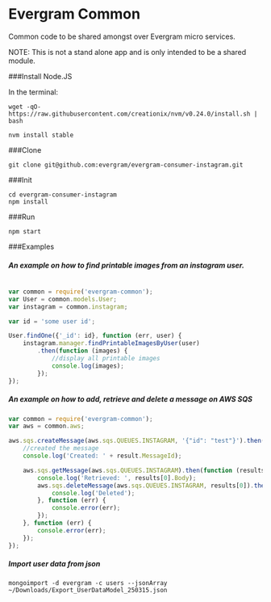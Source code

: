 # Evergram Common
Common code to be shared amongst over Evergram micro services.

NOTE: This is not a stand alone app and is only intended to be a shared module.

###Install Node.JS

In the terminal:

```
wget -qO- https://raw.githubusercontent.com/creationix/nvm/v0.24.0/install.sh | bash

nvm install stable
```

###Clone

```
git clone git@github.com:evergram/evergram-consumer-instagram.git
```

###Init

```
cd evergram-consumer-instagram
npm install
```

###Run

```
npm start
```

###Examples
##### An example on how to find printable images from an instagram user.

```js

var common = require('evergram-common');
var User = common.models.User;
var instagram = common.instagram;

var id = 'some user id';

User.findOne({'_id': id}, function (err, user) {
    instagram.manager.findPrintableImagesByUser(user)
        .then(function (images) {
            //display all printable images
            console.log(images);
        });
});
```


##### An example on how to add, retrieve and delete a message on AWS SQS

```js
var common = require('evergram-common');
var aws = common.aws;

aws.sqs.createMessage(aws.sqs.QUEUES.INSTAGRAM, '{"id": "test"}').then(function (result) {
    //created the message
    console.log('Created: ' + result.MessageId);

    aws.sqs.getMessage(aws.sqs.QUEUES.INSTAGRAM).then(function (results) {
        console.log('Retrieved: ', results[0].Body);
        aws.sqs.deleteMessage(aws.sqs.QUEUES.INSTAGRAM, results[0]).then(function (deleted) {
            console.log('Deleted');
        }, function (err) {
            console.error(err);
        });
    }, function (err) {
        console.error(err);
    });
});
```


##### Import user data from json

```
mongoimport -d evergram -c users --jsonArray ~/Downloads/Export_UserDataModel_250315.json
```